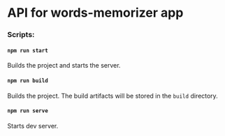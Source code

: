 # API for words-memorizer app

### Scripts:

#### `npm run start`
Builds the project and starts the server.

#### `npm run build`
Builds the project. The build artifacts will be stored in the `build` directory.

#### `npm run serve`
Starts dev server.
